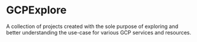 # GCPExplore

A collection of projects created with the sole purpose of exploring and better understanding the use-case for various GCP services and resources.
